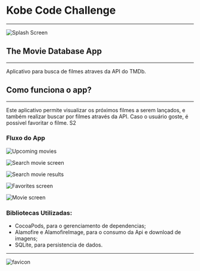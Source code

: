 # Kobe Code Challenge


---

![Splash Screen](images/Splash_Screen.png)

## The Movie Database App

---

Aplicativo para busca de filmes atraves da API do TMDb.

## Como funciona o app?

---

Este aplicativo permite visualizar os próximos filmes a serem lançados, e também realizar buscar por filmes através da API.
Caso o usuário goste, é possivel favoritar o filme. S2

### Fluxo do App

![Upcoming movies](images/Upcoming_Movies.png)

![Search movie screen](images/Searching_Movies.png)

![Search movie results](images/Search_Results.png)

![Favorites screen](images/Favorite_Movies.png)

![Movie screen](images/Movie_Description.png)

### Bibliotecas Utilizadas:

- CocoaPods, para o gerenciamento de dependencias;
- Alamofire e AlamofireImage, para o consumo da Api e download de imagens;
- SQLite, para persistencia de dados.

---

![favicon](images/kobe-favicon.png)